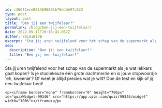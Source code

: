 ```yaml
---
id: c366f1ece8014b96891b76ddde97c823
type: post
layout: post
title: "Ben jij een twijfelaar?"
permalink: /blog/ben-jij-een-twijfelaar/
date: 2022-05-11T19:16:41.067Z
author: 7biA1WiYB
excerpt: "Sta jij uren twijfelend voor het schap van de supermarkt als je wat lekkers gaat kopen? Is je studiekeuze één grote nachtmerrie en is jouw stopwoordje 'eh, kweenie'? Of weet je altijd precies wat je wilt? Doe de test en kijk of jij een twijfelaar bent!  "
seo:
  description: "Ben jij een twijfelaar?"
  title: "Ben jij een twijfelaar?"
---
```

Sta jij uren twijfelend voor het schap van de supermarkt als je wat lekkers gaat kopen? Is je studiekeuze één grote nachtmerrie en is jouw stopwoordje 'eh, kweenie'? Of weet je altijd precies wat je wilt? Doe de test en kijk of jij een twijfelaar bent!  

    <p><iframe border="none" frameborder="0" height="700px" id="quizWidget-99346" src="https://app.qzzr.com/quiz/99346/widget" width="100%"></iframe></p>  

